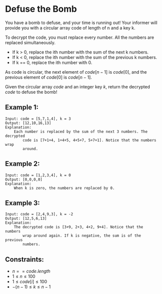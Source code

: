 # Defuse the Bomb

You have a bomb to defuse, and your time is running out! Your informer will  
provide you with a circular array code of length of n and a key k.

To decrypt the code, you must replace every number. All the numbers are  
replaced simultaneously.

* If k > 0, replace the ith number with the sum of the next k numbers.
* If k < 0, replace the ith number with the sum of the previous k numbers.
* If k == 0, replace the ith number with 0.

As code is circular, the next element of $code[n-1]$ is $code[0]$, and the  
previous element of $code[0]$ is $code[n-1]$.

Given the circular array $code$ and an integer key $k$, return the decrypted  
$code$ to defuse the bomb!

 

## Example 1:

    Input: code = [5,7,1,4], k = 3
    Output: [12,10,16,13]
    Explanation: 
        Each number is replaced by the sum of the next 3 numbers. The decrypted
            code is [7+1+4, 1+4+5, 4+5+7, 5+7+1]. Notice that the numbers wrap 
            around.

## Example 2:

    Input: code = [1,2,3,4], k = 0
    Output: [0,0,0,0]
    Explanation: 
        When k is zero, the numbers are replaced by 0. 

## Example 3:

    Input: code = [2,4,9,3], k = -2
    Output: [12,5,6,13]
    Explanation: 
        The decrypted code is [3+9, 2+3, 4+2, 9+4]. Notice that the numbers 
            wrap around again. If k is negative, the sum is of the previous 
            numbers.

 

## Constraints:

* $n == code.length$
* $1 \le n \le 100$
* $1 \le code[i] \le 100$
* $-(n - 1) \le k \le n - 1$

